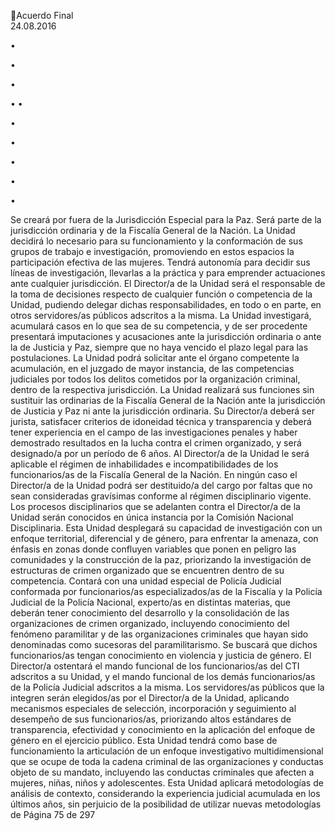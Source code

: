 Acuerdo Final  
24.08.2016  

•

•

•

•
•

•

•

•

•

•

Se creará por fuera de la Jurisdicción Especial para la Paz. Será parte de la jurisdicción ordinaria y 
de la Fiscalía General de la Nación. La Unidad decidirá lo necesario para su funcionamiento y la 
conformación  de  sus  grupos  de  trabajo  e  investigación,  promoviendo  en  estos  espacios  la 
participación efectiva de las mujeres. Tendrá autonomía para decidir sus líneas de investigación, 
llevarlas a la práctica y para emprender actuaciones ante cualquier jurisdicción. 
El  Director/a  de  la  Unidad  será  el  responsable  de  la  toma  de  decisiones  respecto  de  cualquier 
función o competencia de la Unidad, pudiendo delegar dichas responsabilidades, en todo o en 
parte, en otros servidores/as públicos adscritos a la misma. 
La Unidad investigará, acumulará casos en lo que sea de su competencia, y de ser procedente 
presentará imputaciones y acusaciones ante la jurisdicción ordinaria o ante la de Justicia y Paz, 
siempre que no haya vencido el plazo legal para las postulaciones. La Unidad podrá solicitar ante 
el  órgano  competente  la  acumulación,  en  el  juzgado  de  mayor  instancia,  de  las  competencias 
judiciales  por  todos  los  delitos  cometidos  por  la  organización  criminal,  dentro  de  la  respectiva 
jurisdicción. 
La Unidad realizará sus funciones sin sustituir las ordinarias de la Fiscalía General de la Nación 
ante la jurisdicción de Justicia y Paz ni ante la jurisdicción ordinaria. 
Su Director/a deberá ser jurista, satisfacer criterios de idoneidad técnica y transparencia y deberá 
tener experiencia en el campo de las investigaciones penales y haber demostrado resultados en 
la lucha contra el crimen organizado, y será designado/a por un período de 6 años. Al Director/a 
de  la  Unidad  le  será  aplicable  el  régimen  de  inhabilidades  e  incompatibilidades  de  los 
funcionarios/as  de  la  Fiscalía  General  de  la  Nación.  En  ningún  caso  el  Director/a  de  la  Unidad 
podrá  ser  destituido/a  del  cargo  por  faltas  que  no  sean  consideradas  gravísimas  conforme  al 
régimen disciplinario vigente. Los procesos disciplinarios que se adelanten contra el Director/a de 
la Unidad serán conocidos en única instancia por la Comisión Nacional Disciplinaria. 
Esta Unidad desplegará su capacidad de investigación con un enfoque territorial, diferencial y de 
género, para enfrentar la amenaza, con énfasis en zonas donde confluyen variables que ponen en 
peligro las comunidades y la construcción de la paz, priorizando la investigación de estructuras de 
crimen organizado que se encuentren dentro de su competencia. 
Contará  con  una  unidad  especial  de  Policía  Judicial  conformada  por  funcionarios/as 
especializados/as de la Fiscalía y la Policía Judicial de la Policía Nacional, experto/as en distintas 
materias, que deberán tener conocimiento del desarrollo y la consolidación de las organizaciones 
de crimen organizado, incluyendo conocimiento del fenómeno paramilitar y de las organizaciones 
criminales  que  hayan  sido  denominadas  como  sucesoras  del  paramilitarismo.  Se  buscará  que 
dichos  funcionarios/as  tengan  conocimiento  en  violencia  y  justicia  de  género.  El  Director/a 
ostentará el mando funcional de los funcionarios/as del CTI adscritos a su Unidad, y el mando 
funcional de los demás funcionarios/as de la Policía Judicial adscritos a la misma. 
Los  servidores/as  públicos  que  la  integren  serán  elegidos/as  por  el  Director/a  de  la  Unidad, 
aplicando mecanismos especiales de selección, incorporación y seguimiento al desempeño de sus 
funcionarios/as, priorizando altos estándares de transparencia, efectividad y conocimiento en la 
aplicación del enfoque de género en el ejercicio público. 
Esta  Unidad  tendrá  como  base  de  funcionamiento  la  articulación  de  un  enfoque  investigativo 
multidimensional  que  se  ocupe  de  toda  la  cadena  criminal  de  las  organizaciones  y  conductas 
objeto de su mandato, incluyendo las conductas criminales que afecten a mujeres, niñas, niños y 
adolescentes. 
Esta Unidad aplicará metodologías de análisis de contexto, considerando la experiencia judicial 
acumulada en los últimos años, sin perjuicio de la posibilidad de utilizar nuevas metodologías de 
Página 75 de 297 

 

